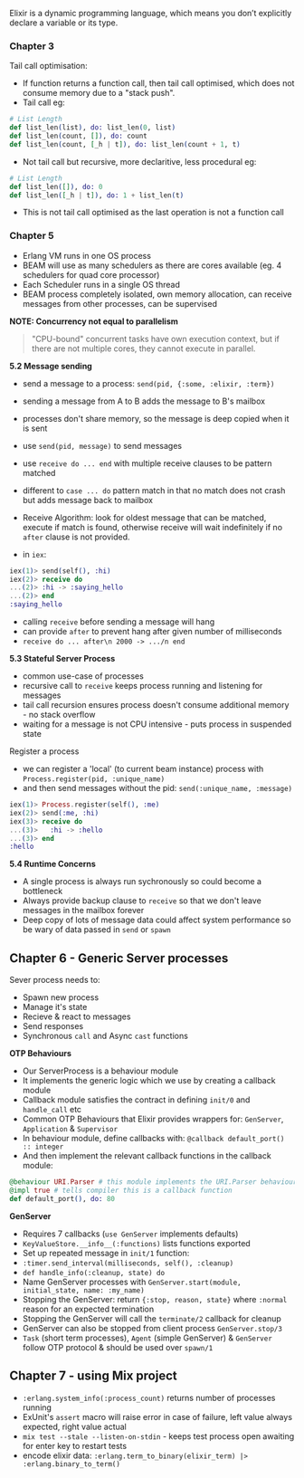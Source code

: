 Elixir is a dynamic programming language, which means you don’t explicitly declare a variable or its type. 



### Chapter 3
Tail call optimisation:
- If function returns a function call, then tail call optimised, which does not consume memory due to a "stack push".
- Tail call eg: 
```elixir
# List Length
def list_len(list), do: list_len(0, list)
def list_len(count, []), do: count
def list_len(count, [_h | t]), do: list_len(count + 1, t)
```

- Not tail call but recursive, more declaritive, less procedural eg:
```elixir
# List Length
def list_len([]), do: 0
def list_len([_h | t]), do: 1 + list_len(t)
```
- This is not tail call optimised as the last operation is not a function call


### Chapter 5
- Erlang VM runs in one OS process
- BEAM will use as many schedulers as there are cores available (eg. 4 schedulers for quad core processor)
- Each Scheduler runs in a single OS thread
- BEAM process completely isolated, own memory allocation, can receive messages from other processes, can be supervised

**NOTE: Concurrency not equal to parallelism**
> "CPU-bound" concurrent tasks have own execution context, but if there are not multiple cores, they cannot execute in parallel.

**5.2 Message sending**
- send a message to a process: `send(pid, {:some, :elixir, :term})`
- sending a message from A to B adds the message to B's mailbox
- processes don't share memory, so the message is deep copied when it is sent
- use `send(pid, message)` to send messages
- use `receive do ... end` with multiple receive clauses to be pattern matched
- different to `case ... do` pattern match in that no match does not crash but adds message back to mailbox
- Receive Algorithm: look for oldest message that can be matched, execute if match is found, otherwise receive will wait indefinitely if no `after` clause is not provided.

- in `iex`:
```elixir
iex(1)> send(self(), :hi)
iex(2)> receive do
...(2)> :hi -> :saying_hello
...(2)> end
:saying_hello
```
- calling `receive` before sending a message will hang
- can provide `after` to prevent hang after given number of milliseconds
- `receive do ... after\n 2000 -> .../n end`

**5.3 Stateful Server Process**
- common use-case of processes
- recursive call to `receive` keeps process running and listening for messages
- tail call recursion ensures process doesn't consume additional memory - no stack overflow
- waiting for a message is not CPU intensive - puts process in suspended state


Register a process
- we can register a 'local' (to current beam instance) process with `Process.register(pid, :unique_name)`
- and then send messages without the pid: `send(:unique_name, :message)`

```elixir
iex(1)> Process.register(self(), :me)
iex(2)> send(:me, :hi)
iex(3)> receive do
...(3)>   :hi -> :hello
...(3)> end
:hello
```

**5.4 Runtime Concerns**
- A single process is always run sychronously so could become a bottleneck
- Always provide backup clause to `receive` so that we don't leave messages in the mailbox forever
- Deep copy of lots of message data could affect system performance so be wary of data passed in `send` or `spawn`


## Chapter 6 - Generic Server processes
Sever process needs to:
- Spawn new process
- Manage it's state
- Recieve & react to messages
- Send responses
- Synchronous `call` and Async `cast` functions

**OTP Behaviours**
- Our ServerProcess is a behaviour module
- It implements the generic logic which we use by creating a callback module
- Callback module satisfies the contract in defining `init/0` and `handle_call` etc
- Common OTP Behaviours that Elixir provides wrappers for: `GenServer`, `Application` & `Supervisor`
- In behaviour module, define callbacks with: `@callback default_port() :: integer`
- And then implement the relevant callback functions in the callback module:   
```elixir
@behaviour URI.Parser # this module implements the URI.Parser behaviour module
@impl true # tells compiler this is a callback function
def default_port(), do: 80
```

**GenServer**
- Requires 7 callbacks (`use GenServer` implements defaults)
- `KeyValueStore.__info__(:functions)` lists functions exported 
- Set up repeated message in `init/1` function:
- `:timer.send_interval(milliseconds, self(), :cleanup)`
- `def handle_info(:cleanup, state) do`
- Name GenServer processes with `GenServer.start(module, initial_state, name: :my_name)`
- Stopping the GenServer: return `{:stop, reason, state}` where `:normal` reason for an expected termination
- Stopping the GenServer will call the `terminate/2` callback for cleanup
- GenServer can also be stopped from client process `GenServer.stop/3`
- `Task` (short term processes), `Agent` (simple GenServer) & `GenServer` follow OTP protocol & should be used over `spawn/1`


## Chapter 7 - using Mix project
- `:erlang.system_info(:process_count)` returns number of processes running
- ExUnit's `assert` macro will raise error in case of failure, left value always expected, right value actual
- `mix test --stale --listen-on-stdin` - keeps test process open awaiting for enter key to restart tests
- encode elixir data: `:erlang.term_to_binary(elixir_term) |> :erlang.binary_to_term()`
